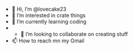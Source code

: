 - 👋 Hi, I’m @lovecake23
- 👀 I’m interested in crate things
- 🌱 I’m currently learning coding
- - 💞️ I’m looking to collaborate on creating stuff
- 📫 How to reach mn my Gmail

<!---
lovecake23/lovecake23 is a ✨ special ✨ repository because its `README.md` (this file) appears on your GitHub profile.
You can click the Preview link to take a look at your changes.
--->
